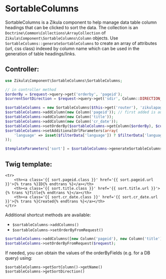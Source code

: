 # SortableColumns
SortableColumns is a Zikula component to help manage data table column headings that can be clicked to sort the data.
The collection is an `Doctrine\Common\Collections\ArrayCollection` of `Zikula\Component\SortableColumns\Column` objects.
Use `SortableColumns::generateSortableColumns` to create an array of attributes (url, css class) indexed by column name
which can be used in the generation of table headings/links.


## Controller:

```php
use Zikula\Component\SortableColumns\SortableColumns;

// in controller method
$orderBy = $request->query->get('orderby', 'pageid');
$currentSortDirection = $request->query->get('sdir', Column::DIRECTION_DESCENDING);

$sortableColumns = new SortableColumns($this->get('router'), 'zikulapagesmodule_admin_index', 'orderby', 'sdir');
$sortableColumns->addColumn(new Column('pageid')); // first added is automatically the default
$sortableColumns->addColumn(new Column('title'));
$sortableColumns->addColumn(new Column('cr_date'));
$sortableColumns->setOrderBy($sortableColumns->getColumn($orderBy), $currentSortDirection);
$sortableColumns->setAdditionalUrlParameters(array(
    'language' => isset($filterData['language']) ? $filterData['language'] : null,
));

$templateParameters['sort'] = $sortableColumns->generateSortableColumns();
```

## Twig template:

```twig
<tr>
    <th><a class='{{ sort.pageid.class }}' href='{{ sort.pageid.url }}'>{% trans %}ID{% endtrans %}</a></th>
    <th><a class='{{ sort.title.class }}' href='{{ sort.title.url }}'>{% trans %}Title{% endtrans %}</a></th>
    <th><a class='{{ sort.cr_date.class }}' href='{{ sort.cr_date.url }}'>{% trans %}Created{% endtrans %}</a></th>
</tr>
```


Additional shortcut methods are available: 
  - `$sortableColumns->addColumns()`
  - `$sortableColumns->setOrderByFromRequest()`

```php
$sortableColumns->addColumns([new Column('pageid'), new Column('title'), new Column('cr_date')]);
$sortableColumns->setOrderByFromRequest($request);
```

If needed, you can obtain the values of the orderByFields (e.g. for a DB query) using:

```
$sortableColumns->getSortColumn()->getName()
$sortableColumns->getSortDirection()
```
